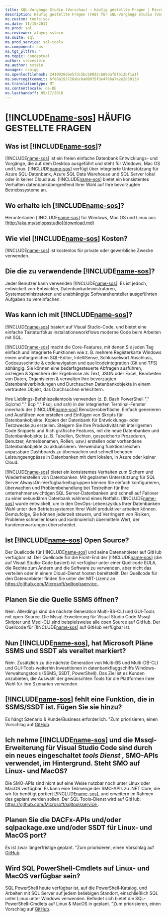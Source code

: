 ```yaml
---
title: SQL-Vorgänge Studio (Vorschau) – häufig gestellte Fragen | Microsoft Docs
description: Häufig gestellte Fragen (FAQ) für SQL-Vorgänge Studio (Vorschau).
ms.custom: tools|sos
ms.date: 11/15/2017
ms.prod: sql
ms.reviewer: alayu; sstein
ms.suite: sql
ms.prod_service: sql-tools
ms.component: sos
ms.tgt_pltfrm: ''
ms.topic: conceptual
author: stevestein
ms.author: sstein
manager: craigg
ms.openlocfilehash: 2410938dbe57dc5bcb8032cb85daf6fb12bf1a1f
ms.sourcegitcommit: 6fd8a193728abc0a00075f3e4766a7e2e2859139
ms.translationtype: MT
ms.contentlocale: de-DE
ms.lasthandoff: 05/17/2018
---
```

# <a name="includename-sosincludesname-sosmd-faq"></a>[!INCLUDE[name-sos](../includes/name-sos.md)] HÄUFIG GESTELLTE FRAGEN

## <a name="what-is-includename-sosincludesname-sos-shortmd"></a>Was ist [!INCLUDE[name-sos](../includes/name-sos-short.md)]?

[!INCLUDE[name-sos](../includes/name-sos-short.md)] ist ein freien einfache Datenbank Entwicklungs- und Vorgänge, die auf dem Desktop ausgeführt und steht für Windows, Mac OS und Linux. [!INCLUDE[name-sos](../includes/name-sos-short.md)] verfügt über integrierte Unterstützung für Azure SQL-Datenbank, Azure SQL Data Warehouse und SQL Server lokal oder in keiner Cloud aus. [!INCLUDE[name-sos](../includes/name-sos-short.md)] bietet ein konsistentes Verhalten datenbankübergreifend Ihrer Wahl auf Ihre bevorzugten Betriebssysteme an.

## <a name="where-can-i-get-includename-sosincludesname-sos-shortmd"></a>Wo erhalte ich [!INCLUDE[name-sos](../includes/name-sos-short.md)]?

Herunterladen [!INCLUDE[name-sos](../includes/name-sos-short.md)] für Windows, Mac OS und Linux aus [http://aka.ms/sqlopsstudio](download.md)

## <a name="how-much-does-includename-sosincludesname-sos-shortmd-cost"></a>Wie viel [!INCLUDE[name-sos](../includes/name-sos-short.md)] Kosten?

[!INCLUDE[name-sos](../includes/name-sos-short.md)] ist kostenlos für private oder gewerbliche Zwecke verwenden.

## <a name="who-should-use-includename-sosincludesname-sos-shortmd"></a>Die die zu verwendende [!INCLUDE[name-sos](../includes/name-sos-short.md)]?

Jeder Benutzer kann verwenden [!INCLUDE[name-sos](../includes/name-sos-short.md)]. Es ist jedoch, entwickelt von-Entwickler, Datenbankadministratoren, Systemadministratoren und unabhängige Softwarehersteller ausgeführten Aufgaben zu vereinfachen.


## <a name="what-can-i-do-with-includename-sosincludesname-sos-shortmd"></a>Was kann ich mit [!INCLUDE[name-sos](../includes/name-sos-short.md)]? 

[!INCLUDE[name-sos](../includes/name-sos-short.md)] basiert auf Visual Studio-Code, und bietet eine einfache Tastaturfokus installationsworkflows moderne Code beim Arbeiten mit SQL. 

[!INCLUDE[name-sos](../includes/name-sos-short.md)] macht die Core-Features, mit denen Sie jeden Tag einfach und integrierte Funktionen wie z. B. mehrere Registerkarte Windows einen umfangreichen SQL-Editor, IntelliSense, Schlüsselwort Abschluss, Codeausschnitte & codenavigation und quellcodeintegration (Git und TFS) abhängig. Sie können eine bedarfsgesteuerte Abfragen ausführen, anzeigen & Speichern der Ergebnisse als Text, JSON oder Excel, Bearbeiten von Daten, Organisieren & verwalten Ihre bevorzugten Datenbankverbindungen und Durchsuchen Datenbankobjekte in einem vertrauten Objekt, das Durchsuchen erleichtern.

Ihre Lieblings-Befehlszeilentools verwenden (z. B. Bash PowerShell "," Sqlcmd "," Bcp "," Psql, und ssh) in der integrierten Terminal-Fenster innerhalb der [!INCLUDE[name-sos](../includes/name-sos-short.md)] Benutzeroberfläche. Einfach generieren und Ausführen von erstellen und Einfügen von Skripts für Datenbankobjekte, Kopien der Datenbank für Entwicklungs- oder Testzwecke zu erstellen. Steigern Sie Ihre Produktivität mit intelligenten Code Snippets und Rich grafische Features, mit die neue Datenbanken und Datenbankobjekte (z. B. Tabellen, Sichten, gespeicherte Prozeduren, Benutzer, Anmeldenamen, Rollen, usw.) erstellen oder vorhandene Datenbankobjekte zu aktualisieren. Verwendung funktionsreichen anpassbare Dashboards zu überwachen und schnell beheben Leistungsengpässe in Datenbanken mit dem lokalen, in Azure oder keiner Cloud.

[!INCLUDE[name-sos](../includes/name-sos-short.md)] bietet ein konsistentes Verhalten zum Sichern und Wiederherstellen von Datenbanken. Mit geplanten Unterstützung für SQL Server AlwaysOn-Verfügbarkeitsgruppen können Sie einfach konfigurieren, überwachen und Problembehandlung bei Testreihen für Ihre unternehmenswichtigen SQL Server-Datenbanken und schnell auf Failover zu einer sekundären Datenbank während eines Notfalls.
[!INCLUDE[name-sos](../includes/name-sos-short.md)] wurde entwickelt, um in den DevOps-Lebenszyklus Ihrer Datenbanken Wahl unter den Betriebssystemen Ihrer Wahl produktiver arbeiten können. Demzufolge, Sie können jederzeit steuern, und Verringern von Risiken, Probleme schneller lösen und kontinuierlich übermitteln Wert, der kundenerwartungen überschreitet.


## <a name="is-includename-sosincludesname-sos-shortmd-open-source"></a>Ist [!INCLUDE[name-sos](../includes/name-sos-short.md)] Open Source? 

Der Quellcode für [!INCLUDE[name-sos](../includes/name-sos-short.md)] und seine Datenanbieter auf GitHub verfügbar ist. Der Quellcode für die Front-End der [!INCLUDE[name-sos](../includes/name-sos-short.md)] (die auf Visual Studio-Code basiert) ist verfügbar unter einer Quellcode EULA, die Rechte zum Ändern und die Software zu verwenden, aber nicht das verteilen oder in einem Cloud-Dienst hosten bereitstellt. Der Quellcode für den Datenanbieter finden Sie unter der MIT-Lizenz an [ https://github.com/Microsoft/sqltoolsservice ](https://github.com/Microsoft/sqltoolsservice).

## <a name="do-you-plan-to-open-source-ssms"></a>Planen Sie die Quelle SSMS öffnen?

Nein. Allerdings sind die nächste Generation Multi-BS-CLI und GUI-Tools mit open-Source. Die Mssql-Erweiterung für Visual Studio Code Mssql Skripter und Msql-CLI sind beispielsweise alle open Source auf GitHub. Der Quellcode für [!INCLUDE[name-sos](../includes/name-sos-short.md)] auf GitHub verfügbar ist.


## <a name="now-that-there-is-includename-sosincludesname-sos-shortmd-does-microsoft-plan-to-deprecate-ssms-and-ssdt"></a>Nun [!INCLUDE[name-sos](../includes/name-sos-short.md)], hat Microsoft Pläne SSMS und SSDT als veraltet markiert?

Nein. Zusätzlich zu die nächste Generation von Multi-BS und Multi-DB-CLI und GUI-Tools weiterhin Investitionen in datenbankflaggschiffs Windows-Verwaltungstools (SSMS, SSDT, PowerShell).
Das Ziel ist es Kunden anzubieten, die Auswahl der gewünschten Tools für die Plattformen ihrer Wahl für ihre Szenarien verwenden.


## <a name="includename-sosincludesname-sos-shortmd-is-missing-a-feature-that-is-in-ssmsssdt-will-you-add-it"></a>[!INCLUDE[name-sos](../includes/name-sos-short.md)] fehlt eine Funktion, die in SSMS/SSDT ist. Fügen Sie sie hinzu?
Es hängt Szenario & Kunde/Business erforderlich. "Zum priorisieren, einen Vorschlag auf [GitHub](https://github.com/microsoft/sqlopsstudio/issues).


## <a name="i-understand-includename-sosincludesname-sos-shortmd-and-the-mssql-extension-for-vs-code-are-powered-by-a-new-tools-service-that-uses-smo-apis-under-the-covers-is-smo-available-on-linux-and-macos"></a>Ich nehme [!INCLUDE[name-sos](../includes/name-sos-short.md)] und die Mssql-Erweiterung für Visual Studio Code sind durch ein neues eingeschaltet *tools Dienst* , SMO-APIs verwendet, im Hintergrund. Steht SMO auf Linux- und MacOS?

Die SMO-APIs sind nicht auf eine Weise nutzbar noch unter Linux oder MacOS verfügbar. Es kann eine Teilmenge der SMO-APIs zu .NET Core, die wir für benötigt portiert [!INCLUDE[name-sos](../includes/name-sos-short.md)], und erweitern im Rahmen des geplant werden sollen.
Der SQL-Tools-Dienst wird auf GitHub: [ https://github.com/Microsoft/sqltoolsservice ](https://github.com/Microsoft/sqltoolsservice).


## <a name="do-you-plan-to-port-the-dacfx-apis-andor-sqlpackageexe-andor-ssdt-to-linux-and-macos"></a>Planen Sie die DACFx-APIs und/oder sqlpackage.exe und/oder SSDT für Linux- und MacOS port?

Es ist zwar längerfristige geplant. "Zum priorisieren, einen Vorschlag auf [GitHub](https://github.com/microsoft/sqlopsstudio/issues).


## <a name="will-sql-powershell-cmdlets-be-available-on-linux-and-macos"></a>Wird SQL PowerShell-Cmdlets auf Linux- und MacOS verfügbar sein?

SQL PowerShell heute verfügbar ist, auf die PowerShell-Katalog, und Arbeiten mit SQL Server auf jedem beliebigen Standort, einschließlich SQL unter Linux unter Windows verwenden. Befindet sich bietet die SQL-PowerShell-Cmdlets auf Linux & MacOS in geplant. "Zum priorisieren, einen Vorschlag auf [GitHub](https://github.com/microsoft/sqlopsstudio/issues).

